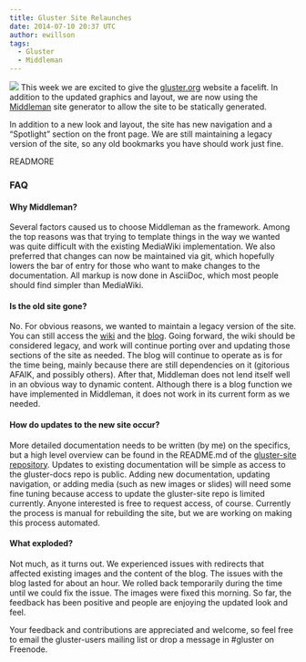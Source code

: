 ```yaml
---
title: Gluster Site Relaunches
date: 2014-07-10 20:37 UTC
author: ewillson
tags:
  - Gluster
  - Middleman
---
```


![](blog/antmascot.png) This week we are excited to give the [gluster.org](http://gluster.org/) website a facelift. In addition to the updated graphics and layout, we are now using the [Middleman](http://middlemanapp.com/) site generator to allow the site to be statically generated.

In addition to a new look and layout, the site has new navigation and a “Spotlight” section on the front page. We are still maintaining a legacy version of the site, so any old bookmarks you have should work just fine.

READMORE

### FAQ

#### Why Middleman?
Several factors caused us to choose Middleman as the framework. Among the top reasons was that trying to template things in the way we wanted was quite difficult with the existing MediaWiki implementation. We also preferred that changes can now be maintained via git, which hopefully lowers the bar of entry for those who want to make changes to the documentation. All markup is now done in AsciiDoc, which most people should find simpler than MediaWiki.


#### Is the old site gone?

No. For obvious reasons, we wanted to maintain a legacy version of the site. You can still access the [wiki](http://www.gluster.org/community/documentation/index.php/Main_Page) and the [blog](http://blog.gluster.org). Going forward, the wiki should be considered legacy, and work will continue porting over and updating those sections of the site as needed. The blog will continue to operate as is for the time being, mainly because there are still dependencies on it (gitorious AFAIK, and possibly others). After that, Middleman does not lend itself well in an obvious way to dynamic content. Although there is a blog function we have implemented in Middleman, it does not work in its current form as we needed.


#### How do updates to the new site occur?

More detailed documentation needs to be written (by me) on the specifics, but a high level overview can be found in the README.md of the [gluster-site repository](https://forge.gluster.org/gluster-site). Updates to existing documentation will be simple as access to the gluster-docs repo is public. Adding new documentation, updating navigation, or adding media (such as new images or slides) will need some fine tuning because access to update the gluster-site repo is limited currently. Anyone interested is free to request access, of course. Currently the process is manual for rebuilding the site, but we are working on making this process automated.


#### What exploded?

Not much, as it turns out. We experienced issues with redirects that affected existing images and the content of the blog. The issues with the blog lasted for about an hour. We rolled back temporarily during the time until we could fix the issue. The images were fixed this morning. So far, the feedback has been positive and people are enjoying the updated look and feel.


Your feedback and contributions are appreciated and welcome, so feel free to email the gluster-users mailing list or drop a message in \#gluster on Freenode.
